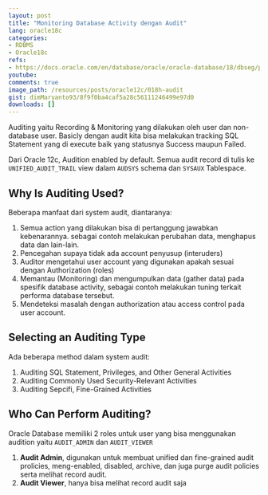 ```yaml
---
layout: post
title: "Monitoring Database Activity dengan Audit"
lang: oracle18c
categories:
- RDBMS
- Oracle18c
refs: 
- https://docs.oracle.com/en/database/oracle/oracle-database/18/dbseg/part_6.html
youtube: 
comments: true
image_path: /resources/posts/oracle12c/018h-audit
gist: dimMaryanto93/8f9f0ba4caf5a28c56111246499e97d0
downloads: []
---
```


Auditing yaitu Recording & Monitoring yang dilakukan oleh user dan non-database user. Basicly dengan audit kita bisa melakukan tracking SQL Statement yang di execute baik yang statusnya Success maupun Failed.

Dari Oracle 12c, Audition enabled by default. Semua audit record di tulis ke `UNIFIED_AUDIT_TRAIL` view dalam `AUDSYS` schema dan `SYSAUX` Tablespace. 

## Why Is Auditing Used?

Beberapa manfaat dari system audit, diantaranya:

1. Semua action yang dilakukan bisa di pertanggung jawabkan kebenarannya. sebagai contoh melakukan perubahan data, menghapus data dan lain-lain.
2. Pencegahan supaya tidak ada account penyusup (interuders)
3. Auditor mengetahui user account yang digunakan apakah sesuai dengan Authorization (roles)
4. Memantau (Monitoring) dan mengumpulkan data (gather data) pada spesifik database activity, sebagai contoh melakukan tuning terkait performa database tersebut.
5. Mendeteksi masalah dengan authorization atau access control pada user account.

## Selecting an Auditing Type

Ada beberapa method dalam system audit:

1. Auditing SQL Statement, Privileges, and Other General Activities
2. Auditing Commonly Used Security-Relevant Activities
3. Auditing Sepcifi, Fine-Grained Activities

## Who Can Perform Auditing?

Oracle Database memiliki 2 roles untuk user yang bisa menggunakan audition yaitu `AUDIT_ADMIN` dan `AUDIT_VIEWER`

1. **Audit Admin**, digunakan untuk membuat unified dan fine-grained audit prolicies, meng-enabled, disabled, archive, dan juga purge audit policies serta melihat record audit.
2. **Audit Viewer**, hanya bisa melihat record audit saja
